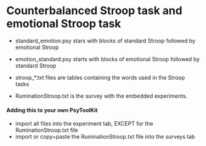 # Counterbalanced Stroop task and emotional Stroop task

* standard_emotion.psy stars with blocks of standard Stroop followed by emotional Stroop
* emotion_standard.psy starts with blocks of emotional Stroop followed by standard Stroop

* stroop_*.txt files are tables containing the words used in the Stroop tasks
* RuminationStroop.txt is the survey with the embedded experiments.

#### Adding this to your own PsyToolKit
* import all files into the experiment tab, EXCEPT for the RuminationStroop.txt file
* import or copy+paste the RuminationStroop.txt file into the surveys tab
